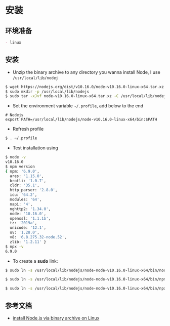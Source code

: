 # 安装

## 环境准备

```markdown
- linux
```

## 安装

- Unzip the binary archive to any directory you wanna install Node, I use `/usr/local/lib/nodej`

```bash
$ wget https://nodejs.org/dist/v10.16.0/node-v10.16.0-linux-x64.tar.xz
$ sudo mkdir -p /usr/local/lib/nodejs
$ sudo tar -xJvf node-v10.16.0-linux-x64.tar.xz -C /usr/local/lib/nodejs 
```

- Set the environment variable `~/.profile`, add below to the end

```
# Nodejs
export PATH=/usr/local/lib/nodejs/node-v10.16.0-linux-x64/bin:$PATH
```

- Refresh profile

```bash
$ . ~/.profile
```

- Test installation using

```bash
$ node -v
v10.16.0
$ npm version
{ npm: '6.9.0',
  ares: '1.15.0',
  brotli: '1.0.7',
  cldr: '35.1',
  http_parser: '2.8.0',
  icu: '64.2',
  modules: '64',
  napi: '4',
  nghttp2: '1.34.0',
  node: '10.16.0',
  openssl: '1.1.1b',
  tz: '2019a',
  unicode: '12.1',
  uv: '1.28.0',
  v8: '6.8.275.32-node.52',
  zlib: '1.2.11' }
$ npx -v
6.9.0
```

- To create a **sudo** link:

```bash
$ sudo ln -s /usr/local/lib/nodejs/node-node-v10.16.0-linux-x64/bin/node /usr/bin/node

$ sudo ln -s /usr/local/lib/nodejs/node-node-v10.16.0-linux-x64/bin/npm /usr/bin/npm

$ sudo ln -s /usr/local/lib/nodejs/node-node-v10.16.0-linux-x64/bin/npx /usr/bin/npx
```



## 参考文档

- [install Node.js via binary archive on Linux](<https://github.com/nodejs/help/wiki/Installation>)